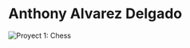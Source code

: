 # Anthony Alvarez Delgado

![Proyect 1: Chess](https://nbviewer.org/github/TonyAlvaDB/Tony_Data_Analysis_Portfolio/blob/main/Proyecto%201/Chess.ipynb)
